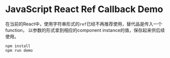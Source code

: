JavaScript React Ref Callback Demo
================================

在当前的React中，使用字符串形式的`ref`已经不再推荐使用，替代品是传入一个function，
以参数的形式拿到相应的component instance的值，保存起来供后续使用。

```
npm install
npm run demo
```
